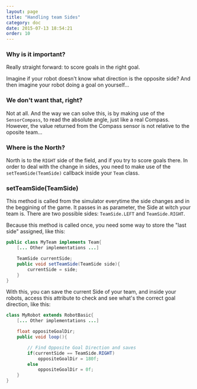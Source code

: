 ```yaml
---
layout: page
title: "Handling team Sides"
category: doc
date: 2015-07-13 18:54:21
order: 10
---
```

### Why is it important?
Really straight forward: to score goals in the right goal.

Imagine if your robot doesn't know what direction is the opposite side? And then imagine
your robot doing a goal on yourself...

### We don't want that, right?

Not at all. And the way we can solve this, is by making use of the `SensorCompass`, to read
the absolute angle, just like a real Compass. However, the value returned from the Compass 
sensor is not relative to the oposite team...

### Where is the North?

North is to the `RIGHT` side of the field, and if you try to score goals there. In order to
deal with the change in sides, you need to make use of the `setTeamSide(TeamSide)` callback
inside your `Team` class. 

### setTeamSide(TeamSide)

This method is called from the simulator everytime the side changes and in the beggining of
the game. It passes in as parameter, the Side at witch your team is. There are two possible
sides: `TeamSide.LEFT` and `TeamSide.RIGHT`.

Because this method is called once, you need some way to store the "last side" assigned, like this:

```java
public class MyTeam implements Team{
	[... Other implementations ...]

	TeamSide currentSide;
    public void setTeamSide(TeamSide side){
        currentSide = side;
    }
}
```

With this, you can save the current Side of your team, and inside your robots, access this attribute
to check and see what's the correct goal direction, like this:

```java
class MyRobot extends RobotBasic{
	[... Other implementations ...]

	float oppositeGoalDir;
	public void loop(){

		// Find Opposite Goal Direction and saves
		if(currentSide == TeamSide.RIGHT)
		    oppositeGoalDir = 180f;
		else
			oppositeGoalDir = 0f;
	}
}
```